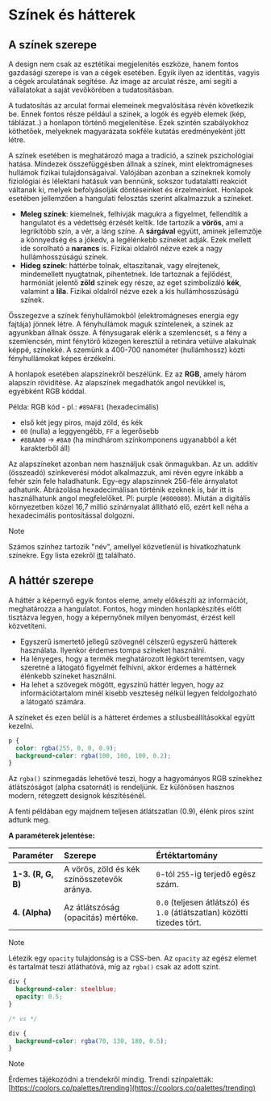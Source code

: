 # Színek és hátterek

## A színek szerepe

A design nem csak az esztétikai megjelenítés eszköze, hanem fontos gazdasági szerepe is van a cégek esetében. Egyik ilyen az identitás, vagyis a cégek arculatának segítése. Az image az arculat része, ami segíti a vállalatokat a saját vevőkörében a tudatosításban. 

A tudatosítás az arculat formai elemeinek megvalósítása révén következik be. Ennek fontos része például a színek, a logók és egyéb elemek (kép, táblázat..) a honlapon történő megjelenítése. Ezek szintén szabályokhoz köthetőek, melyeknek magyarázata sokféle kutatás eredményeként jött létre.

A színek esetében is meghatározó maga a tradíció, a színek pszichológiai hatása. Mindezek összefüggésben állnak a színek, mint elektromágneses hullámok fizikai tulajdonságaival. Valójában azonban a színeknek komoly fiziológiai és lélektani hatásuk van bennünk, sokszor tudatalatti reakciót váltanak ki, melyek befolyásolják döntéseinket és érzelmeinket. Honlapok esetében jellemzően a hangulati felosztás szerint alkalmazzuk a színeket.

* **Meleg színek**: kiemelnek, felhívják magukra a figyelmet, fellendítik a hangulatot és a védettség érzését keltik. Ide tartozik a **vörös**, ami a legrikítóbb szín, a vér, a láng színe. A **sárgával** együtt, aminek jellemzője a könnyedség és a jókedv, a legélénkebb színeket adják. Ezek mellett ide sorolható a **narancs** is. Fizikai oldalról nézve ezek a nagy hullámhosszúságú színek.
* **Hideg színek**: háttérbe tolnak, eltaszítanak, vagy elrejtenek, mindemellett nyugtatnak, pihentetnek. Ide tartoznak a fejlődést, harmóniát jelentő **zöld** színek egy része, az eget szimbolizáló **kék**, valamint a **lila**. Fizikai oldalról nézve ezek a kis hullámhosszúságú színek.

Összegezve a színek fényhullámokból (elektromágneses energia egy fajtája) jönnek létre. A fényhullámok maguk színtelenek, a színek az agyunkban állnak össze. A fénysugarak elérik a szemlencsét, s a fény a szemlencsén, mint fénytörő közegen keresztül a retinára vetülve alakulnak képpé, színekké. A szemünk a 400-700 nanométer (hullámhossz) közti fényhullámokat képes érzékelni.

A honlapok esetében alapszínekről beszélünk. Ez az **RGB**, amely három alapszín rövidítése. Az alapszínek megadhatók angol nevükkel is, egyébként RGB kóddal.

Példa:
RGB kód - pl.: `#89AF81` (hexadecimális)
* első két jegy piros, majd zöld, és kék
* `00` (nulla) a leggyengébb, `FF` a legerősebb
* `#88AA00` -> `#8A0` (ha mindhárom színkomponens ugyanabból a két karakterből áll)

Az alapszíneket azonban nem használjuk csak önmagukban. Az un. additív (összeadó) színkeverési módot alkalmazzuk, ami révén egyre inkább a fehér szín fele haladhatunk. Egy-egy alapszínnek 256-féle árnyalatot adhatunk. Ábrázolása hexadecimálisan történik ezeknek is, bár itt is használhatunk angol megfelelőket. Pl: purple (`#800080`). Miután a digitális környezetben közel 16,7 millió színárnyalat állítható elő, ezért kell néha a hexadecimális pontosítással dolgozni.

>[!NOTE]
>Számos színhez tartozik "név", amellyel közvetlenül is hivatkozhatunk színekre. Egy lista ezekről [itt](https://developer.mozilla.org/en-US/docs/Web/CSS/named-color) található.

## A háttér szerepe

A háttér a képernyő egyik fontos eleme, amely előkészíti az információt, meghatározza a hangulatot. Fontos, hogy minden honlapkészítés előtt tisztázva legyen, hogy a képernyőnek milyen benyomást, érzést kell közvetíteni.

* Egyszerű ismertető jellegű szövegnél célszerű egyszerű hátterek használata. Ilyenkor érdemes tompa színeket használni.
* Ha lényeges, hogy a termék meghatározott légkört teremtsen, vagy szeretné a látogató figyelmét felhívni, akkor érdemes a háttérnek élénkebb színeket használni.
* Ha lehet a szövegek mögött, egyszínű háttér legyen, hogy az információtartalom minél kisebb veszteség nélkül legyen feldolgozható a látogató számára.

A színeket és ezen belül is a hátteret érdemes a stílusbeállításokkal együtt kezelni.

```css
p {
  color: rgba(255, 0, 0, 0.9);
  background-color: rgba(100, 100, 100, 0.2);
}
```

Az `rgba()` színmegadás lehetővé teszi, hogy a hagyományos RGB színekhez átlátszóságot (alpha csatornát) is rendeljünk. Ez különösen hasznos modern, rétegzett designok készítésénél.

A fenti példában egy majdnem teljesen átlátszatlan (0.9), élénk piros színt adtunk meg.

**A paraméterek jelentése:**

| Paraméter | Szerepe | Értéktartomány |
| :--- | :--- | :--- |
| **1-3. (R, G, B)** | A vörös, zöld és kék színösszetevők aránya. | `0`-tól `255`-ig terjedő egész szám. |
| **4. (Alpha)** | Az átlátszóság (opacitás) mértéke. | `0.0` (teljesen átlátszó) és `1.0` (átlátszatlan) közötti tizedes tört. |

>[!NOTE]
>Létezik egy `opacity` tulajdonság is a CSS-ben. Az `opacity` az egész elemet és tartalmát teszi átláthatóvá, míg az `rgba()` csak az adott színt.

```css
div {
  background-color: steelblue;
  opacity: 0.5;
}

/* vs */

div {
  background-color: rgba(70, 130, 180, 0.5);
}
```

>[!NOTE]
>Érdemes tájékozódni a trendekről mindig. Trendi színpaletták: [https://coolors.co/palettes/trending](https://coolors.co/palettes/trending)

